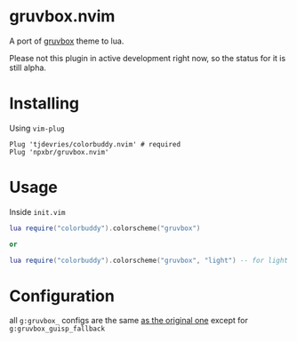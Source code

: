 # gruvbox.nvim

A port of [gruvbox](https://github.com/morhetz/gruvbox) theme to lua.

Please not this plugin in active development right now, so the status for it is still
alpha.

# Installing

Using `vim-plug`

```
Plug 'tjdevries/colorbuddy.nvim' # required
Plug 'npxbr/gruvbox.nvim'
```

# Usage

Inside `init.vim`

```lua
lua require("colorbuddy").colorscheme("gruvbox")

or

lua require("colorbuddy").colorscheme("gruvbox", "light") -- for light mode
```

# Configuration

all `g:gruvbox_` configs are the same [as the original one](https://github.com/morhetz/gruvbox/wiki/Configuration) except for `g:gruvbox_guisp_fallback`
